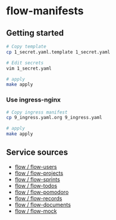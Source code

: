 # flow-manifests

## Getting started

```bash
# Copy template
cp 1_secret.yaml.template 1_secret.yaml

# Edit secrets
vim 1_secret.yaml
```

```bash
# apply
make apply
```

### Use ingress-nginx

```bash
# Copy ingress manifest
cp 9_ingress.yaml.org 9_ingress.yaml

# apply
make apply
```

## Service sources

- [flow / flow-users](https://gitlab.tingtt.jp/flow/flow-users)
- [flow / flow-projects](https://gitlab.tingtt.jp/flow/flow-projects)
- [flow / flow-sprints](https://gitlab.tingtt.jp/flow/flow-sprints)
- [flow / flow-todos](https://gitlab.tingtt.jp/flow/flow-todos)
- [flow / flow-pomodoro](https://gitlab.tingtt.jp/flow/flow-pomodoro)
- [flow / flow-records](https://gitlab.tingtt.jp/flow/flow-records)
- [flow / flow-documents](https://gitlab.tingtt.jp/flow/flow-documents)
- [flow / flow-mock](https://gitlab.tingtt.jp/flow/flow-mock)